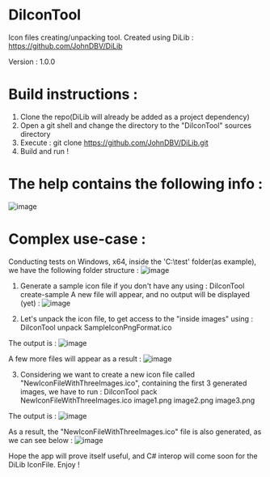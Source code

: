 # DiIconTool
Icon files creating/unpacking tool.
Created using DiLib : https://github.com/JohnDBV/DiLib

Version : 1.0.0

# Build instructions : 

1. Clone the repo(DiLib will already be added as a project dependency)
2. Open a git shell and change the directory to the "DiIconTool" sources directory
3. Execute : git clone https://github.com/JohnDBV/DiLib.git
4. Build and run !

# The help contains the following info : 

![image](https://github.com/JohnDBV/DiIconTool/assets/36071862/06e2e951-229e-4ce6-88c5-1ee9ac2c5d30)

# Complex use-case : 

Conducting tests on Windows, x64, inside the 'C:\test' folder(as example), we have the following folder structure : 
![image](https://github.com/JohnDBV/DiIconTool/assets/36071862/384a2722-7a45-4fe8-ae5b-57e53070806b)

1. Generate a sample icon file if you don't have any using : DiIconTool create-sample
A new file will appear, and no output will be displayed (yet) :
![image](https://github.com/JohnDBV/DiIconTool/assets/36071862/8df23f1e-f6d2-4c55-870e-601e4bd6e459)

2. Let's unpack the icon file, to get access to the "inside images" using : DiIconTool unpack SampleIconPngFormat.ico

The output is : 
![image](https://github.com/JohnDBV/DiIconTool/assets/36071862/878be642-96ec-4cbf-b738-c3d87a414e36)

A few more files will appear as a result : 
![image](https://github.com/JohnDBV/DiIconTool/assets/36071862/9ce01411-00b7-4f9f-acf7-c01496108dd9)

3. Considering we want to create a new icon file called "NewIconFileWithThreeImages.ico", containing the first 3 generated images, we have to run : 
DiIconTool pack NewIconFileWithThreeImages.ico image1.png image2.png image3.png

The output is : 
![image](https://github.com/JohnDBV/DiIconTool/assets/36071862/16905a1a-a3b4-4b2a-9183-932ca2364e9e)

As a result, the "NewIconFileWithThreeImages.ico" file is also generated, as we can see below :
![image](https://github.com/JohnDBV/DiIconTool/assets/36071862/1818c166-8d0e-4a59-ba36-00580bcfb96a)

Hope the app will prove itself useful, and C# interop will come soon for the DiLib IconFile.
Enjoy !
